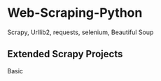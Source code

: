 # Web-Scraping-Python
Scrapy, Urllib2, requests, selenium, Beautiful Soup


## Extended Scrapy Projects
Basic 
